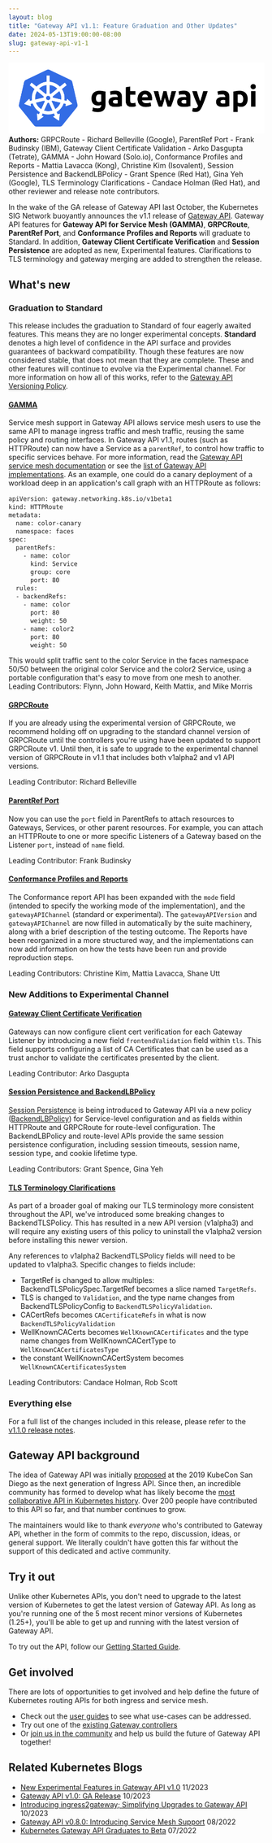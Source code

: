 ```yaml
---
layout: blog
title: "Gateway API v1.1: Feature Graduation and Other Updates"
date: 2024-05-13T19:00:00-08:00
slug: gateway-api-v1-1
---
```


![Gateway API Logo](gateway-api-logo.png)
**Authors:** 
GRPCRoute - Richard Belleville (Google), 
ParentRef Port - Frank Budinsky (IBM),
Gateway Client Certificate Validation - Arko Dasgupta (Tetrate),
GAMMA - John Howard (Solo.io),
Conformance Profiles and Reports - Mattia Lavacca (Kong), Christine Kim (Isovalent),
Session Persistence and BackendLBPolicy - Grant Spence (Red Hat), Gina Yeh (Google),
TLS Terminology Clarifications - Candace Holman (Red Hat),
and other reviewer and release note contributors.

In the wake of the GA release of Gateway API last October, the Kubernetes
SIG Network buoyantly announces the v1.1 release
of [Gateway API](https://gateway-api.sigs.k8s.io/). Gateway API features for
**Gateway API for Service Mesh (GAMMA)**, **GRPCRoute**, **ParentRef Port**, 
and **Conformance Profiles and Reports** will graduate to Standard.
In addition, **Gateway Client Certificate Verification** and **Session
Persistence** are adopted as new, Experimental features. Clarifications to TLS
terminology and gateway merging are added to strengthen the release.

## What's new

### Graduation to Standard
This release includes the graduation to Standard of four eagerly awaited features.
This means they are no longer experimental concepts. **Standard** denotes a high
level of confidence in the API surface and provides guarantees of backward
compatibility.  Though these features are now considered stable, that does not
mean that they are complete. These and other features will continue to evolve via
the Experimental channel. For more information on how all of this works, refer
to the [Gateway API Versioning Policy](https://gateway-api.sigs.k8s.io/concepts/versioning/).


#### [GAMMA](https://gateway-api.sigs.k8s.io/mesh/)
Service mesh support in Gateway API allows service mesh users to use the same
API to manage ingress traffic and mesh traffic, reusing the same policy and
routing interfaces. In Gateway API v1.1, routes (such as HTTPRoute) can now have
a Service as a `parentRef`, to control how traffic to specific services behave.
For more information, read the 
[Gateway API service mesh documentation](https://gateway-api.sigs.k8s.io/mesh/) or see the
[list of Gateway API implementations](https://gateway-api.sigs.k8s.io/implementations/#service-mesh-implementation-status).
As an example, one could do a canary deployment of a workload deep in an application's call graph with an HTTPRoute as follows:

~~~
apiVersion: gateway.networking.k8s.io/v1beta1
kind: HTTPRoute
metadata:
  name: color-canary
  namespace: faces
spec:
  parentRefs:
    - name: color
      kind: Service
      group: core
      port: 80
  rules:
  - backendRefs:
    - name: color
      port: 80
      weight: 50
    - name: color2
      port: 80
      weight: 50
~~~
      
This would split traffic sent to the color Service in the faces namespace 50/50 between the original color Service and the color2 Service, using a portable configuration that's easy to move from one mesh to another.
Leading Contributors: Flynn, John Howard, Keith Mattix, and Mike Morris

#### [GRPCRoute](https://gateway-api.sigs.k8s.io/guides/grpc-routing/)
If you are already using the experimental version of GRPCRoute, we recommend holding
off on upgrading to the standard channel version of GRPCRoute until the
controllers you're using have been updated to support GRPCRoute v1. Until then,
it is safe to upgrade to the experimental channel version of GRPCRoute in v1.1
that includes both v1alpha2 and v1 API versions.

Leading Contributor: Richard Belleville

#### [ParentRef Port](https://gateway-api.sigs.k8s.io/reference/spec/#gateway.networking.k8s.io%2fv1.ParentReference)
Now you can use the `port` field in ParentRefs to attach resources to Gateways,
Services, or other parent resources. For example, you can attach an HTTPRoute to
one or more specific Listeners of a Gateway based
on the Listener `port`, instead of `name` field.

Leading Contributor: Frank Budinsky

#### [Conformance Profiles and Reports](https://gateway-api.sigs.k8s.io/concepts/conformance/#conformance-profiles)

The Conformance report API has been expanded with the `mode` field (intended to
specify the working mode of the implementation), and the `gatewayAPIChannel`
(standard or experimental). The `gatewayAPIVersion` and `gatewayAPIChannel` are
now filled in automatically by the suite machinery, along with a brief
description of the testing outcome. The Reports have been reorganized in a more
structured way, and the implementations can now add information on how the tests
have been run and provide reproduction steps.

Leading Contributors: Christine Kim, Mattia Lavacca, Shane Utt

### New Additions to Experimental Channel

#### [Gateway Client Certificate Verification](https://gateway-api.sigs.k8s.io/geps/gep-91/)

Gateways can now configure client cert verification for each Gateway Listener by
introducing a new field `frontendValidation` field within `tls`. This field
supports configuring a list of CA Certificates that can be used as a trust
anchor to validate the certificates presented by the client.

Leading Contributor: Arko Dasgupta

#### [Session Persistence and BackendLBPolicy](https://gateway-api.sigs.k8s.io/geps/gep-1619/)

[Session Persistence](https://gateway-api.sigs.k8s.io/reference/spec/#gateway.networking.k8s.io%2fv1.SessionPersistence) is being introduced to Gateway API via a new policy
([BackendLBPolicy](https://gateway-api.sigs.k8s.io/reference/spec/#gateway.networking.k8s.io/v1alpha2.BackendLBPolicy))
for Service-level configuration and as fields within HTTPRoute
and GRPCRoute for route-level configuration. The BackendLBPolicy and route-level
APIs provide the same session persistence configuration, including session
timeouts, session name, session type, and cookie lifetime type.

Leading Contributors: Grant Spence, Gina Yeh

#### [TLS Terminology Clarifications](https://gateway-api.sigs.k8s.io/geps/gep-2907/)

As part of a broader goal of making our TLS terminology more consistent
throughout the API, we've introduced some breaking changes to BackendTLSPolicy.
This has resulted in a new API version (v1alpha3) and will require any existing
users of this policy to uninstall the v1alpha2 version before installing this
newer version.

Any references to v1alpha2 BackendTLSPolicy fields will need to be updated to
v1alpha3. Specific changes to fields include:
- TargetRef is changed to allow multiples: BackendTLSPolicySpec.TargetRef
becomes a slice named `TargetRefs`.
- TLS is changed to `Validation`, and the type name changes from
BackendTLSPolicyConfig to  `BackendTLSPolicyValidation`.
- CACertRefs becomes `CACertificateRefs` in what is now `BackendTLSPolicyValidation`
- WellKnownCACerts becomes `WellKnownCACertificates` and the type name
changes from WellKnownCACertType to `WellKnownCACertificatesType`
- the constant WellKnownCACertSystem becomes `WellKnownCACertificatesSystem`

Leading Contributors: Candace Holman, Rob Scott

### Everything else

For a full list of the changes included in this release, please refer to the
[v1.1.0 release
notes](https://github.com/kubernetes-sigs/gateway-api/releases/tag/v1.1.0).

## Gateway API background

The idea of Gateway API was initially [proposed](https://youtu.be/Ne9UJL6irXY?si=wgtC9w8PMB5ZHil2)
at the 2019 KubeCon San Diego as the next generation
of Ingress API. Since then, an incredible community has formed to develop what
has likely become the
[most collaborative API in Kubernetes history](https://www.youtube.com/watch?v=V3Vu_FWb4l4).
Over 200 people have contributed to this API so far, and that number continues
to grow.

The maintainers
would like to thank _everyone_ who's contributed to Gateway API, whether in the
form of commits to the repo, discussion, ideas, or general support. We literally
couldn't have gotten this far without the support of this dedicated and active
community.

## Try it out

Unlike other Kubernetes APIs, you don't need to upgrade to the latest version of
Kubernetes to get the latest version of Gateway API. As long as you're running
one of the 5 most recent minor versions of Kubernetes (1.25+), you'll be able to
get up and running with the latest version of Gateway API.

To try out the API, follow our [Getting Started Guide](https://gateway-api.sigs.k8s.io/guides/).

## Get involved

There are lots of opportunities to get involved and help define the future of
Kubernetes routing APIs for both ingress and service mesh.

* Check out the [user guides](https://gateway-api.sigs.k8s.io/guides) to see what use-cases can be addressed. 
* Try out one of the [existing Gateway controllers ](https://gateway-api.sigs.k8s.io/implementations/)
* Or [join us in the community](https://gateway-api.sigs.k8s.io/contributing/)
and help us build the future of Gateway API together!

## Related Kubernetes Blogs
* [New Experimental Features in Gateway API v1.0](https://kubernetes.io/blog/2023/11/28/gateway-api-ga/)
11/2023
* [Gateway API v1.0: GA Release](https://kubernetes.io/blog/2023/10/31/gateway-api-ga/)
10/2023
* [Introducing ingress2gateway; Simplifying Upgrades to Gateway API](https://kubernetes.io/blog/2023/10/25/introducing-ingress2gateway/)
10/2023
* [Gateway API v0.8.0: Introducing Service Mesh Support](https://kubernetes.io/blog/2023/08/29/gateway-api-v0-8/)
08/2022
* [Kubernetes Gateway API Graduates to Beta](https://kubernetes.io/blog/2022/07/13/gateway-api-graduates-to-beta/)
07/2022
